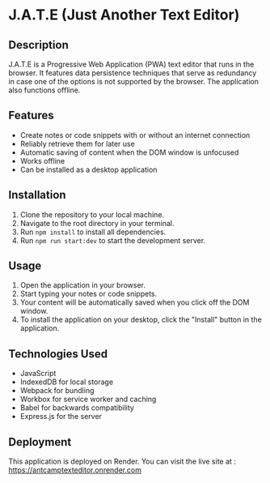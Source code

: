 # J.A.T.E (Just Another Text Editor)

## Description

J.A.T.E is a Progressive Web Application (PWA) text editor that runs in the browser. It features data persistence techniques that serve as redundancy in case one of the options is not supported by the browser. The application also functions offline.

## Features

- Create notes or code snippets with or without an internet connection
- Reliably retrieve them for later use
- Automatic saving of content when the DOM window is unfocused
- Works offline
- Can be installed as a desktop application

## Installation

1. Clone the repository to your local machine.
2. Navigate to the root directory in your terminal.
3. Run `npm install` to install all dependencies.
4. Run `npm run start:dev` to start the development server.

## Usage

1. Open the application in your browser.
2. Start typing your notes or code snippets.
3. Your content will be automatically saved when you click off the DOM window.
4. To install the application on your desktop, click the "Install" button in the application.

## Technologies Used

- JavaScript
- IndexedDB for local storage
- Webpack for bundling
- Workbox for service worker and caching
- Babel for backwards compatibility
- Express.js for the server

## Deployment
This application is deployed on Render. You can visit the live site at : https://antcamptexteditor.onrender.com
